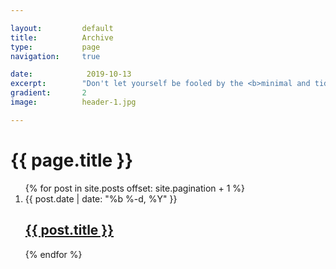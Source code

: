 ```yaml
---

layout:		    default
title:  		Archive
type:			page
navigation: 	true

date:   		 2019-10-13
excerpt: 		"Don't let yourself be fooled by the <b>minimal and tidy overall appearance</b> of this theme — <i>you might be surprised what's included</i>."
gradient: 		2
image: 		    header-1.jpg

---
```


<div class="home-page">
    <h1 class="home-page__title">{{ page.title }}</h1>
    <ol class="home-page__post-list">
        {% for post in site.posts offset: site.pagination + 1 %}
        <li class="post">
            <span class="date">{{ post.date | date: "%b %-d, %Y" }}</span>
            <h2 class="title">
                <a class="link" href="{{ post.url }}">{{ post.title }}</a>
            </h2>
        </li>
        {% endfor %}
    </ol>
</div>
